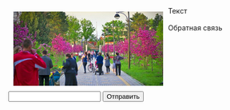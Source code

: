 <div><div style="float:left;height:150px;width:300px;margin:10px;">
<img src="bot.jpg"></div>Текст </div>
<br>
Обратная связь
<form>
<input type="text">
<input type="button" value="Отправить">
</form>
